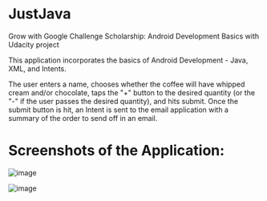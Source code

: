# JustJava
 Grow with Google Challenge Scholarship: Android Development Basics with Udacity project

This application incorporates the basics of Android Development - Java, XML, and Intents. 

The user enters a name, chooses whether the coffee will have whipped cream and/or chocolate, taps the "+" button to the desired quantity (or the "-" if the user passes the desired quantity), and hits submit. Once the submit button is hit, an Intent is sent to the email application with a summary of the order to send off in an email.


# Screenshots of the Application:

![image](https://user-images.githubusercontent.com/25850024/38764035-cbfcbda0-3f64-11e8-8c4d-f993a23b850e.png)

![image](https://user-images.githubusercontent.com/25850024/38764036-dc3fb6fe-3f64-11e8-8c00-bc09131957e6.png)
